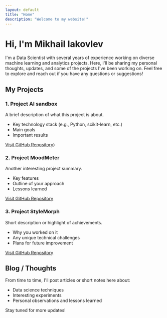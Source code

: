 ```yaml
---
layout: default
title: "Home"
description: "Welcome to my website!"
---
```


# Hi, I'm Mikhail Iakovlev

I'm a Data Scientist with several years of experience working on diverse machine learning and analytics projects. 
Here, I'll be sharing my personal thoughts, updates, and some of the projects I've been working on. 
Feel free to explore and reach out if you have any questions or suggestions!

## My Projects

### 1. Project AI sandbox
A brief description of what this project is about. 
- Key technology stack (e.g., Python, scikit-learn, etc.)
- Main goals
- Important results

[Visit GitHub Repository]([https://github.com/miakovlev/AI_sandbox]))

### 2. Project MoodMeter
Another interesting project summary. 
- Key features
- Outline of your approach
- Lessons learned

[Visit GitHub Repository]([https://github.com/miakovlev/MoodMeter])

### 3. Project StyleMorph
Short description or highlight of achievements. 
- Why you worked on it
- Any unique technical challenges
- Plans for future improvement

[Visit GitHub Repository]([https://github.com/miakovlev/StyleMorph])

## Blog / Thoughts
From time to time, I'll post articles or short notes here about:
- Data science techniques
- Interesting experiments
- Personal observations and lessons learned

Stay tuned for more updates!
